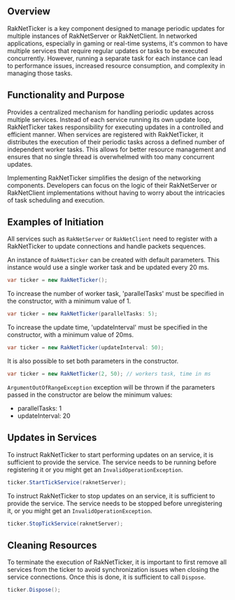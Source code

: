 ## Overview

RakNetTicker is a key component designed to manage periodic updates for multiple instances of RakNetServer or RakNetClient. 
In networked applications, especially in gaming or real-time systems, it's common to have multiple services that require 
regular updates or tasks to be executed concurrently. However, running a separate task for each instance can lead to performance 
issues, increased resource consumption, and complexity in managing those tasks.

## Functionality and Purpose
Provides a centralized mechanism for handling periodic updates across multiple services. Instead of each service running 
its own update loop, RakNetTicker takes responsibility for executing updates in a controlled and efficient manner. 
When services are registered with RakNetTicker, it distributes the execution of their periodic tasks across a defined number 
of independent worker tasks. This allows for better resource management and ensures that no single thread is overwhelmed 
with too many concurrent updates.

Implementing RakNetTicker simplifies the design of the networking components. Developers can focus on the logic of their
RakNetServer or RakNetClient implementations without having to worry about the intricacies of task scheduling and execution.

## Examples of Initiation
All services such as ```RakNetServer``` or ```RakNetClient``` need to register with a RakNetTicker to update connections and handle 
packets sequences.

An instance of ```RakNetTicker``` can be created with default parameters. This instance would use a single worker task and be updated every 20 ms.
```csharp
var ticker = new RakNetTicker();
```

To increase the number of worker task, 'parallelTasks' must be specified in the constructor, with a minimum value of 1.
```csharp
var ticker = new RakNetTicker(parallelTasks: 5);
```

To increase the update time, 'updateInterval' must be specified in the constructor, with a minimum value of 20ms.
```csharp
var ticker = new RakNetTicker(updateInterval: 50);
```

It is also possible to set both parameters in the constructor.
```csharp
var ticker = new RakNetTicker(2, 50); // workers task, time in ms
```

```ArgumentOutOfRangeException``` exception will be thrown if the parameters passed in the constructor are below the minimum values:

- parallelTasks: 1
- updateInterval: 20

## Updates in Services
To instruct RakNetTicker to start performing updates on an service, it is sufficient to provide the service.
The service needs to be running before registering it or you might get an ```InvalidOperationException```.
```csharp
ticker.StartTickService(raknetServer);
```

To instruct RakNetTicker to stop updates on an service, it is sufficient to provide the service.
The service needs to be stopped before unregistering it, or you might get an ```InvalidOperationException```.
```csharp
ticker.StopTickService(raknetServer);
```

## Cleaning Resources
To terminate the execution of RakNetTicker, it is important to first remove all services from the ticker to avoid synchronization 
issues when closing the service connections. Once this is done, it is sufficient to call ```Dispose```.
```csharp
ticker.Dispose();
```
